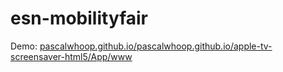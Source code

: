 # esn-mobilityfair

Demo: 
[pascalwhoop.github.io/pascalwhoop.github.io/apple-tv-screensaver-html5/App/www](https://pascalwhoop.github.io/esn-mobilityfair/App/www)
